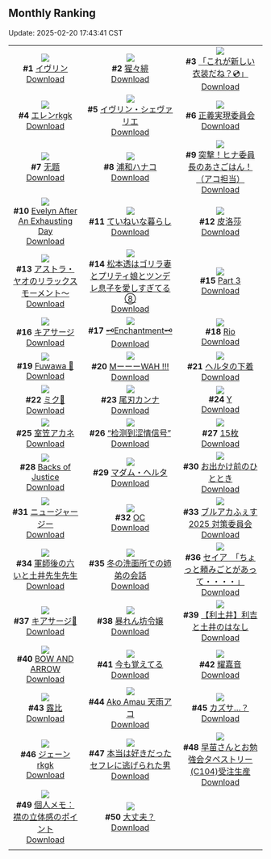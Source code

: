 ## Monthly Ranking
Update: 2025-02-20 17:43:41 CST

|      |      |      |
| :----: | :----: | :----: |
| ![](https://i.pixiv.re/c/240x480/img-master/img/2025/01/23/00/00/14/126475648_p0_master1200.jpg)<br>**#1** [イヴリン](https://www.pixiv.net/artworks/126475648)<br>[Download](https://i.pixiv.re/img-original/img/2025/01/23/00/00/14/126475648_p0.jpg) | ![](https://i.pixiv.re/c/240x480/img-master/img/2025/01/23/00/02/44/126475983_p0_master1200.jpg)<br>**#2** [猩々緋](https://www.pixiv.net/artworks/126475983)<br>[Download](https://i.pixiv.re/img-original/img/2025/01/23/00/02/44/126475983_p0.jpg) | ![](https://i.pixiv.re/c/240x480/img-master/img/2025/01/23/00/03/35/126476009_p0_master1200.jpg)<br>**#3** [「これが新しい衣装だね？💿」](https://www.pixiv.net/artworks/126476009)<br>[Download](https://i.pixiv.re/img-original/img/2025/01/23/00/03/35/126476009_p0.png) |
| ![](https://i.pixiv.re/c/240x480/img-master/img/2025/01/23/00/00/10/126475622_p0_master1200.jpg)<br>**#4** [エレンrkgk](https://www.pixiv.net/artworks/126475622)<br>[Download](https://i.pixiv.re/img-original/img/2025/01/23/00/00/10/126475622_p0.jpg) | ![](https://i.pixiv.re/c/240x480/img-master/img/2025/01/22/00/01/24/126445767_p0_master1200.jpg)<br>**#5** [イヴリン・シェヴァリエ](https://www.pixiv.net/artworks/126445767)<br>[Download](https://i.pixiv.re/img-original/img/2025/01/22/00/01/24/126445767_p0.jpg) | ![](https://i.pixiv.re/c/240x480/img-master/img/2025/01/23/20/43/01/126498742_p0_master1200.jpg)<br>**#6** [正義実現委員会](https://www.pixiv.net/artworks/126498742)<br>[Download](https://i.pixiv.re/img-original/img/2025/01/23/20/43/01/126498742_p0.jpg) |
| ![](https://i.pixiv.re/c/240x480/img-master/img/2025/01/23/02/09/16/126479527_p0_master1200.jpg)<br>**#7** [无题](https://www.pixiv.net/artworks/126479527)<br>[Download](https://i.pixiv.re/img-original/img/2025/01/23/02/09/16/126479527_p0.jpg) | ![](https://i.pixiv.re/c/240x480/img-master/img/2025/01/23/15/20/04/126490718_p0_master1200.jpg)<br>**#8** [浦和ハナコ](https://www.pixiv.net/artworks/126490718)<br>[Download](https://i.pixiv.re/img-original/img/2025/01/23/15/20/04/126490718_p0.jpg) | ![](https://i.pixiv.re/c/240x480/img-master/img/2025/01/23/07/04/40/126483243_p0_master1200.jpg)<br>**#9** [突撃！ヒナ委員長のあさごはん！（アコ担当）](https://www.pixiv.net/artworks/126483243)<br>[Download](https://i.pixiv.re/img-original/img/2025/01/23/07/04/40/126483243_p0.png) |
| ![](https://i.pixiv.re/c/240x480/img-master/img/2025/01/23/06/47/32/126482999_p0_master1200.jpg)<br>**#10** [Evelyn After An Exhausting Day](https://www.pixiv.net/artworks/126482999)<br>[Download](https://i.pixiv.re/img-original/img/2025/01/23/06/47/32/126482999_p0.jpg) | ![](https://i.pixiv.re/c/240x480/img-master/img/2025/01/23/07/30/04/126483589_p0_master1200.jpg)<br>**#11** [ていねいな暮らし](https://www.pixiv.net/artworks/126483589)<br>[Download](https://i.pixiv.re/img-original/img/2025/01/23/07/30/04/126483589_p0.jpg) | ![](https://i.pixiv.re/c/240x480/img-master/img/2025/01/23/12/33/16/126488074_p0_master1200.jpg)<br>**#12** [皮洛莎](https://www.pixiv.net/artworks/126488074)<br>[Download](https://i.pixiv.re/img-original/img/2025/01/23/12/33/16/126488074_p0.jpg) |
| ![](https://i.pixiv.re/c/240x480/img-master/img/2025/01/23/00/00/30/126475732_p0_master1200.jpg)<br>**#13** [アストラ・ヤオのリラックスモーメント～](https://www.pixiv.net/artworks/126475732)<br>[Download](https://i.pixiv.re/img-original/img/2025/01/23/00/00/30/126475732_p0.jpg) | ![](https://i.pixiv.re/c/240x480/img-master/img/2025/01/23/19/36/10/126496578_p0_master1200.jpg)<br>**#14** [松本透はゴリラ妻とプリティ娘とツンデレ息子を愛しすぎてる⑧](https://www.pixiv.net/artworks/126496578)<br>[Download](https://i.pixiv.re/img-original/img/2025/01/23/19/36/10/126496578_p0.jpg) | ![](https://i.pixiv.re/c/240x480/img-master/img/2025/01/23/00/00/11/126475627_p0_master1200.jpg)<br>**#15** [Part 3](https://www.pixiv.net/artworks/126475627)<br>[Download](https://i.pixiv.re/img-original/img/2025/01/23/00/00/11/126475627_p0.jpg) |
| ![](https://i.pixiv.re/c/240x480/img-master/img/2025/01/23/20/49/02/126498936_p0_master1200.jpg)<br>**#16** [キアサージ](https://www.pixiv.net/artworks/126498936)<br>[Download](https://i.pixiv.re/img-original/img/2025/01/23/20/49/02/126498936_p0.jpg) | ![](https://i.pixiv.re/c/240x480/img-master/img/2025/01/21/09/05/11/126424846_p0_master1200.jpg)<br>**#17** [🗝Enchantment🗝](https://www.pixiv.net/artworks/126424846)<br>[Download](https://i.pixiv.re/img-original/img/2025/01/21/09/05/11/126424846_p0.png) | ![](https://i.pixiv.re/c/240x480/img-master/img/2025/01/23/06/46/26/126482988_p0_master1200.jpg)<br>**#18** [Rio](https://www.pixiv.net/artworks/126482988)<br>[Download](https://i.pixiv.re/img-original/img/2025/01/23/06/46/26/126482988_p0.png) |
| ![](https://i.pixiv.re/c/240x480/img-master/img/2025/01/23/06/25/54/126482751_p0_master1200.jpg)<br>**#19** [Fuwawa 💙](https://www.pixiv.net/artworks/126482751)<br>[Download](https://i.pixiv.re/img-original/img/2025/01/23/06/25/54/126482751_p0.png) | ![](https://i.pixiv.re/c/240x480/img-master/img/2025/01/23/00/00/18/126475670_p0_master1200.jpg)<br>**#20** [MーーーWAH !!!](https://www.pixiv.net/artworks/126475670)<br>[Download](https://i.pixiv.re/img-original/img/2025/01/23/00/00/18/126475670_p0.jpg) | ![](https://i.pixiv.re/c/240x480/img-master/img/2025/01/21/00/00/14/126415484_p0_master1200.jpg)<br>**#21** [ヘルタの下着](https://www.pixiv.net/artworks/126415484)<br>[Download](https://i.pixiv.re/img-original/img/2025/01/21/00/00/14/126415484_p0.png) |
| ![](https://i.pixiv.re/c/240x480/img-master/img/2025/01/23/17/16/32/126492853_p0_master1200.jpg)<br>**#22** [ミク🥵](https://www.pixiv.net/artworks/126492853)<br>[Download](https://i.pixiv.re/img-original/img/2025/01/23/17/16/32/126492853_p0.jpg) | ![](https://i.pixiv.re/c/240x480/img-master/img/2025/01/23/00/02/25/126475962_p0_master1200.jpg)<br>**#23** [尾刃カンナ](https://www.pixiv.net/artworks/126475962)<br>[Download](https://i.pixiv.re/img-original/img/2025/01/23/00/02/25/126475962_p0.jpg) | ![](https://i.pixiv.re/c/240x480/img-master/img/2025/01/22/00/21/07/126446664_p0_master1200.jpg)<br>**#24** [Y](https://www.pixiv.net/artworks/126446664)<br>[Download](https://i.pixiv.re/img-original/img/2025/01/22/00/21/07/126446664_p0.jpg) |
| ![](https://i.pixiv.re/c/240x480/img-master/img/2025/01/24/01/23/50/126508856_p0_master1200.jpg)<br>**#25** [室笠アカネ](https://www.pixiv.net/artworks/126508856)<br>[Download](https://i.pixiv.re/img-original/img/2025/01/24/01/23/50/126508856_p0.png) | ![](https://i.pixiv.re/c/240x480/img-master/img/2025/01/21/21/35/28/126440261_p0_master1200.jpg)<br>**#26** [“检测到涩情信号”](https://www.pixiv.net/artworks/126440261)<br>[Download](https://i.pixiv.re/img-original/img/2025/01/21/21/35/28/126440261_p0.jpg) | ![](https://i.pixiv.re/c/240x480/img-master/img/2025/01/23/12/25/15/126487920_p0_master1200.jpg)<br>**#27** [15枚](https://www.pixiv.net/artworks/126487920)<br>[Download](https://i.pixiv.re/img-original/img/2025/01/23/12/25/15/126487920_p0.jpg) |
| ![](https://i.pixiv.re/c/240x480/img-master/img/2025/01/23/12/22/36/126487867_p0_master1200.jpg)<br>**#28** [Backs of Justice](https://www.pixiv.net/artworks/126487867)<br>[Download](https://i.pixiv.re/img-original/img/2025/01/23/12/22/36/126487867_p0.png) | ![](https://i.pixiv.re/c/240x480/img-master/img/2025/01/21/19/30/01/126436118_p0_master1200.jpg)<br>**#29** [マダム・ヘルタ](https://www.pixiv.net/artworks/126436118)<br>[Download](https://i.pixiv.re/img-original/img/2025/01/21/19/30/01/126436118_p0.jpg) | ![](https://i.pixiv.re/c/240x480/img-master/img/2025/01/22/20/31/08/126467990_p0_master1200.jpg)<br>**#30** [お出かけ前のひととき](https://www.pixiv.net/artworks/126467990)<br>[Download](https://i.pixiv.re/img-original/img/2025/01/22/20/31/08/126467990_p0.png) |
| ![](https://i.pixiv.re/c/240x480/img-master/img/2025/01/22/19/20/25/126465794_p0_master1200.jpg)<br>**#31** [ニュージャージー](https://www.pixiv.net/artworks/126465794)<br>[Download](https://i.pixiv.re/img-original/img/2025/01/22/19/20/25/126465794_p0.jpg) | ![](https://i.pixiv.re/c/240x480/img-master/img/2025/01/21/00/00/30/126415568_p0_master1200.jpg)<br>**#32** [OC](https://www.pixiv.net/artworks/126415568)<br>[Download](https://i.pixiv.re/img-original/img/2025/01/21/00/00/30/126415568_p0.png) | ![](https://i.pixiv.re/c/240x480/img-master/img/2025/01/22/00/07/14/126446137_p0_master1200.jpg)<br>**#33** [ブルアカふぇす2025 対策委員会](https://www.pixiv.net/artworks/126446137)<br>[Download](https://i.pixiv.re/img-original/img/2025/01/22/00/07/14/126446137_p0.jpg) |
| ![](https://i.pixiv.re/c/240x480/img-master/img/2025/01/22/01/57/00/126449182_p0_master1200.jpg)<br>**#34** [軍師後の六いと土井先生先生](https://www.pixiv.net/artworks/126449182)<br>[Download](https://i.pixiv.re/img-original/img/2025/01/22/01/57/00/126449182_p0.png) | ![](https://i.pixiv.re/c/240x480/img-master/img/2025/01/23/08/39/13/126484508_p0_master1200.jpg)<br>**#35** [冬の洗面所での姉弟の会話](https://www.pixiv.net/artworks/126484508)<br>[Download](https://i.pixiv.re/img-original/img/2025/01/23/08/39/13/126484508_p0.jpg) | ![](https://i.pixiv.re/c/240x480/img-master/img/2025/01/25/10/00/09/126546858_p0_master1200.jpg)<br>**#36** [セイア　「ちょっと頼みごとがあって・・・・」](https://www.pixiv.net/artworks/126546858)<br>[Download](https://i.pixiv.re/img-original/img/2025/01/25/10/00/09/126546858_p0.jpg) |
| ![](https://i.pixiv.re/c/240x480/img-master/img/2025/01/22/00/00/14/126445547_p0_master1200.jpg)<br>**#37** [キアサージ💜](https://www.pixiv.net/artworks/126445547)<br>[Download](https://i.pixiv.re/img-original/img/2025/01/22/00/00/14/126445547_p0.png) | ![](https://i.pixiv.re/c/240x480/img-master/img/2025/01/23/00/47/09/126477525_p0_master1200.jpg)<br>**#38** [暴れん坊令嬢](https://www.pixiv.net/artworks/126477525)<br>[Download](https://i.pixiv.re/img-original/img/2025/01/23/00/47/09/126477525_p0.jpg) | ![](https://i.pixiv.re/c/240x480/img-master/img/2025/01/23/22/43/18/126503137_p0_master1200.jpg)<br>**#39** [【利土井】利吉と土井のはなし](https://www.pixiv.net/artworks/126503137)<br>[Download](https://i.pixiv.re/img-original/img/2025/01/23/22/43/18/126503137_p0.png) |
| ![](https://i.pixiv.re/c/240x480/img-master/img/2025/01/22/00/00/56/126445710_p0_master1200.jpg)<br>**#40** [BOW AND ARROW](https://www.pixiv.net/artworks/126445710)<br>[Download](https://i.pixiv.re/img-original/img/2025/01/22/00/00/56/126445710_p0.jpg) | ![](https://i.pixiv.re/c/240x480/img-master/img/2025/01/23/19/24/05/126496277_p0_master1200.jpg)<br>**#41** [今も覚えてる](https://www.pixiv.net/artworks/126496277)<br>[Download](https://i.pixiv.re/img-original/img/2025/01/23/19/24/05/126496277_p0.png) | ![](https://i.pixiv.re/c/240x480/img-master/img/2025/01/22/20/12/43/126467376_p0_master1200.jpg)<br>**#42** [耀嘉音](https://www.pixiv.net/artworks/126467376)<br>[Download](https://i.pixiv.re/img-original/img/2025/01/22/20/12/43/126467376_p0.jpg) |
| ![](https://i.pixiv.re/c/240x480/img-master/img/2025/01/22/12/52/03/126458116_p0_master1200.jpg)<br>**#43** [露比](https://www.pixiv.net/artworks/126458116)<br>[Download](https://i.pixiv.re/img-original/img/2025/01/22/12/52/03/126458116_p0.jpg) | ![](https://i.pixiv.re/c/240x480/img-master/img/2025/01/24/21/18/44/126530273_p0_master1200.jpg)<br>**#44** [Ako Amau 天雨アコ](https://www.pixiv.net/artworks/126530273)<br>[Download](https://i.pixiv.re/img-original/img/2025/01/24/21/18/44/126530273_p0.jpg) | ![](https://i.pixiv.re/c/240x480/img-master/img/2025/01/24/18/30/04/126524692_p0_master1200.jpg)<br>**#45** [カズサ…？](https://www.pixiv.net/artworks/126524692)<br>[Download](https://i.pixiv.re/img-original/img/2025/01/24/18/30/04/126524692_p0.png) |
| ![](https://i.pixiv.re/c/240x480/img-master/img/2025/01/24/00/00/35/126506059_p0_master1200.jpg)<br>**#46** [ジェーンrkgk](https://www.pixiv.net/artworks/126506059)<br>[Download](https://i.pixiv.re/img-original/img/2025/01/24/00/00/35/126506059_p0.png) | ![](https://i.pixiv.re/c/240x480/img-master/img/2025/01/23/00/01/16/126475851_p0_master1200.jpg)<br>**#47** [本当は好きだったセフレに逃げられた男](https://www.pixiv.net/artworks/126475851)<br>[Download](https://i.pixiv.re/img-original/img/2025/01/23/00/01/16/126475851_p0.png) | ![](https://i.pixiv.re/c/240x480/img-master/img/2025/01/24/00/00/32/126506046_p0_master1200.jpg)<br>**#48** [早苗さんとお勉強会タペストリー(C104)受注生産](https://www.pixiv.net/artworks/126506046)<br>[Download](https://i.pixiv.re/img-original/img/2025/01/24/00/00/32/126506046_p0.jpg) |
| ![](https://i.pixiv.re/c/240x480/img-master/img/2025/01/23/06/00/08/126482476_p0_master1200.jpg)<br>**#49** [個人メモ：襟の立体感のポイント](https://www.pixiv.net/artworks/126482476)<br>[Download](https://i.pixiv.re/img-original/img/2025/01/23/06/00/08/126482476_p0.jpg) | ![](https://i.pixiv.re/c/240x480/img-master/img/2025/01/22/16/00/01/126460980_p0_master1200.jpg)<br>**#50** [大丈夫？](https://www.pixiv.net/artworks/126460980)<br>[Download](https://i.pixiv.re/img-original/img/2025/01/22/16/00/01/126460980_p0.jpg) |
|      |
